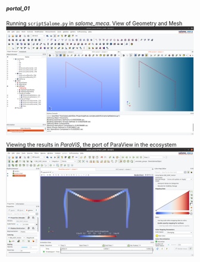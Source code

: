 
##### portal_01

 Running `scriptSalome.py` in _salome_meca_. View of Geometry and Mesh
 ![note](examples/portal_01/CA_1.png)

 Viewing the results in _ParaViS_, the port of ParaView in the ecosystem
 ![note](examples/portal_01/CA_2.png)
